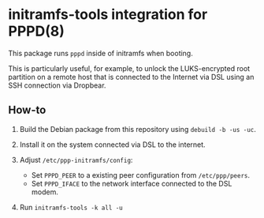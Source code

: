 # initramfs-tools integration for PPPD(8)

This package runs `pppd` inside of initramfs when booting.

This is particularly useful, for example, to unlock the LUKS-encrypted root 
partition on a remote host that is connected to the Internet via DSL using 
an SSH connection via Dropbear.

## How-to

1. Build the Debian package from this repository using `debuild -b -us -uc`.
2. Install it on the system connected via DSL to the internet.
3. Adjust `/etc/ppp-initramfs/config`:

   * Set `PPPD_PEER` to a existing peer configuration from `/etc/ppp/peers`.
   * Set `PPPD_IFACE` to the network interface connected to the DSL modem.
4. Run `initramfs-tools -k all -u`
